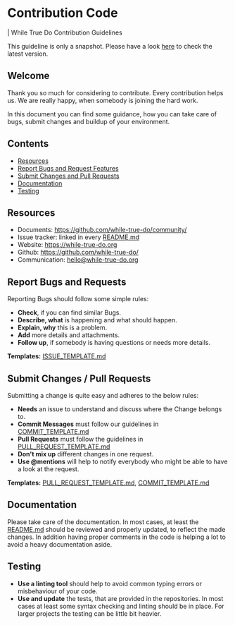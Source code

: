 # Contribution Code
| While True Do Contribution Guidelines


This guideline is only a snapshot. Please have a look [here](https://github.com/while-true-do/community/blob/master/docs/CONTRIBUTING.md) to check the latest version.

## Welcome

Thank you so much for considering to contribute. Every contribution helps us. We are really happy, when somebody is joining the hard work.

In this document you can find some guidance, how you can take care of bugs, submit changes and buildup of your environment.

## Contents

-   [Resources](#Resources)
-   [Report Bugs and Request Features](#Report-Bugs-and-Request-Features)
-   [Submit Changes and Pull Requests](#Submit-Changes-and-Pull-Requests)
-   [Documentation](#Documentation)
-   [Testing](#Testing)

## Resources

-   Documents: <https://github.com/while-true-do/community/>
-   Issue tracker: linked in every [README.md](../README.md)
-   Website: <https://while-true-do.org>
-   Github: <https://github.com/while-true-do/>
-   Communication: hello@while-true-do.org

## Report Bugs and Requests

Reporting Bugs should follow some simple rules:

-   **Check**, if you can find similar Bugs.
-   **Describe, what** is happening and what should happen.
-   **Explain, why** this is a problem.
-   **Add** more details and attachments.
-   **Follow up**, if somebody is having questions or needs more details.

**Templates:** [ISSUE_TEMPLATE.md](./ISSUE_TEMPLATE.md)

## Submit Changes / Pull Requests

Submitting a change is quite easy and adheres to the below rules:

-   **Needs** an issue to understand and discuss where the Change belongs to.
-   **Commit Messages** must follow our guidelines in [COMMIT_TEMPLATE.md](./COMMIT_TEMPLATE.md)
-   **Pull Requests** must follow the guidelines in [PULL_REQUEST_TEMPLATE.md](./PULL_REQUEST_TEMPLATE.md)
-   **Don't mix up** different changes in one request.
-   **Use @mentions** will help to notify everybody who might be able to have a look at the request.

**Templates:** [PULL_REQUEST_TEMPLATE.md](./PULL_REQUEST_TEMPLATE.md), [COMMIT_TEMPLATE.md](./COMMIT_TEMPLATE.md)

## Documentation

Please take care of the documentation. In most cases, at least the [README.md](../README.md) should be reviewed and properly updated, to reflect the made changes. In addition having proper comments in the code is helping a lot to avoid a heavy documentation aside.

## Testing

-   **Use a linting tool** should help to avoid common typing errors or misbehaviour of your code.
-   **Use and update** the tests, that are provided in the repositories. In most cases at least some syntax checking and linting should be in place. For larger projects the testing can be little bit heavier.
